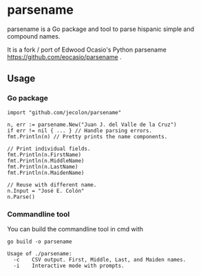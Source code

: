 # parsename
parsename is a Go package and tool to parse hispanic simple and compound names.

It is a fork / port of Edwood Ocasio's Python parsename https://github.com/eocasio/parsename .

## Usage

### Go package
```
import "github.com/jecolon/parsename"

n, err := parsename.New("Juan J. del Valle de la Cruz")
if err != nil { ... } // Handle parsing errors.
fmt.Println(n) // Pretty prints the name components.

// Print individual fields.
fmt.Println(n.FirstName)
fmt.Println(n.MiddleName)
fmt.Println(n.LastName)
fmt.Println(n.MaidenName)

// Reuse with different name.
n.Input = "José E. Colón"
n.Parse()
```

### Commandline tool

You can build the commandline tool in cmd with
```
go build -o parsename

Usage of ./parsename:
  -c	CSV output. First, Middle, Last, and Maiden names.
  -i	Interactive mode with prompts.
```
